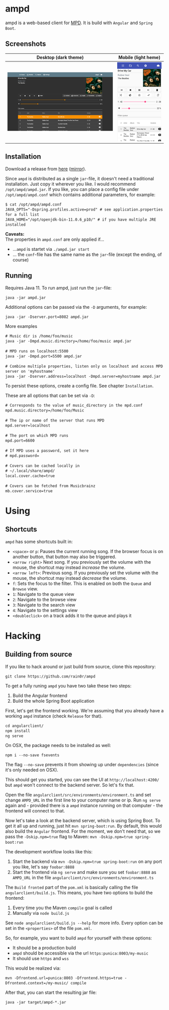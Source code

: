 # ampd

ampd is a web-based client for [MPD](https://www.musicpd.org/). It is build with `Angular` and `Spring Boot`.


## Screenshots

Desktop (dark theme)             |  Mobile (light heme)
:-------------------------:|:-------------------------:
![Screenshot of ampd on a desktop](.github/desktop.png)  |  ![Screenshot of ampd on a mobile device](.github/mobile.png)


## Installation

Download a release from [here](https://github.com/rain0r/ampd/releases) ([mirror](https://static.hihn.org/dl/ampd/)).

Since `ampd` is distributed as a single `jar`-file, it doesn't need a traditional installation. Just copy it wherever you like. I would recommend `/opt/ampd/ampd.jar`. If you like, you can place a config file under `/opt/ampd/ampd.conf` which contains additional parameters, for example:

```
$ cat /opt/ampd/ampd.conf
JAVA_OPTS="-Dspring.profiles.active=prod" # see application.properties for a full list
JAVA_HOME="/opt/openjdk-bin-11.0.6_p10/" # if you have multiple JRE installed
```

**Caveats:**  
The properties in `ampd.conf` are only applied if... 

 - ...`ampd` is startet via `./ampd.jar start`
 - ... the `conf`-file has the same name as the `jar`-file (except the ending, of course) 

## Running

Requires Java 11. To run ampd, just run the `jar`-file:

```
java -jar ampd.jar
```

Additional options can be passed via the `-D` arguments, for example:

```
java -jar -Dserver.port=8082 ampd.jar
```

More examples

```
# Music dir is /home/foo/music
java -jar -Dmpd.music.directory=/home/foo/music ampd.jar

# MPD runs on localhost:5500
java -jar -Dmpd.port=5500 ampd.jar

# Combine multiple properties, listen only on localhost and access MPD server on 'myhostname'
java -jar -Dserver.address=localhost -Dmpd.server=myhostname ampd.jar
```

To persist these options, create a config file. See chapter `Installation`.

These are all options that can be set via `-D`:

```
# Corresponds to the value of music_directory in the mpd.conf
mpd.music.directory=/home/foo/Music

# The ip or name of the server that runs MPD
mpd.server=localhost

# The port on which MPD runs
mpd.port=6600

# If MPD uses a password, set it here
# mpd.password=

# Covers can be cached locally in
# ~/.local/share/ampd/
local.cover.cache=true

# Covers can be fetched from Musicbrainz
mb.cover.service=true
```

# Using
## Shortcuts

`ampd` has some shortcuts built in:

 * `<space>` or `p`: Pauses the current running song. If the browser focus is on another button, that button may also be triggered.
 * `<arrow right>` Next song. If you previously set the volume with the mouse, the shortcut may instead *increase* the volume.
 * `<arrow left>`: Previous song. If you previously set the volume with the mouse, the shortcut may instead *decrease* the volume.
 * `f`: Sets the focus to the filter. This is enabled on both the `Queue` and `Browse` view.
 * `1`: Navigate to the queue view
 * `2`: Navigate to the browse view
 * `3`: Navigate to the search view
 * `4`: Navigate to the settings view
 * `<doubleclick>` on a track adds it to the queue and plays it

# Hacking
## Building from source

If you like to hack around or just build from source, clone this repository:

```
git clone https://github.com/rain0r/ampd
```

To get a fully runing `ampd` you have two take these two steps:

1. Build the Angular frontend
2. Build the whole Spring Boot application


First, let's get the frontend working. We're assuming that you already have a working `ampd` instance (check `Release` for that).

```
cd angularclient/
npm install 
ng serve
```

On OSX, the package needs to be installed as well: 

```
npm i --no-save fsevents
```

The flag `--no-save` prevents it from showing up under `dependencies` (since it's only needed on OSX).

This should get you started, you can see the UI at `http://localhost:4200/` but `ampd` won't connect to the backend server. So let's fix that.

Open the file `angularclient/src/environments/environment.ts` and set change `AMPD_URL` in the first line to your computer name or ip. Run `ng serve` again and - provided there is a `ampd` instance running on that computer - the frontend will connect to that. 

Now let's take a look at the backend server, which is using Spring Boot. To get it all up and running, just hit `mvn spring-boot:run`. By default, this would also build the `Angular` frontend. For the moment, we don't need that, so we pass the `-Dskip.npm=true` flag to Maven: `mvn -Dskip.npm=true spring-boot:run`

The development workflow looks like this:

1. Start the backend via `mvn -Dskip.npm=true spring-boot:run` on any port you like, let's say `foobar:8888`
2. Start the frontend via `ng serve` and make sure you set `foobar:8888` as `AMPD_URL` in the file `angularclient/src/environments/environment.ts`


The `Build fronted` part of the `pom.xml` is basically calling the file `angularclient/build.js`.  This means, you have two options to build the frontend:

 1. Every time you the Maven `compile` goal is called
 2. Manually via `node build.js`


See `node angularclient/build.js --help` for more info. Every option can be set in the `<properties>` of the file `pom.xml`.

So, for example, you want to build `ampd` for yourself with these options:

- It should be a production build
- `ampd` should be accessible via the url `https:punica:8003/my-music`
- It should use `https` and `wss`

This would be realized via: 

```
mvn -Dfrontend.url=punica:8003 -Dfrontend.https=true -Dfrontend.context=/my-music/ compile
```

After that, you can start the resulting jar file:

```
java -jar target/ampd-*.jar
```
